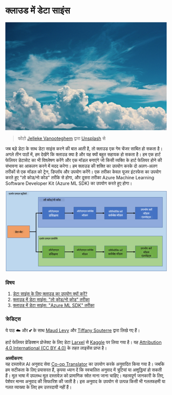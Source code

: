 <!--
CO_OP_TRANSLATOR_METADATA:
{
  "original_hash": "8dfe141a0f46f7d253e07f74913c7f44",
  "translation_date": "2025-08-24T21:53:03+00:00",
  "source_file": "5-Data-Science-In-Cloud/README.md",
  "language_code": "hi"
}
-->
# क्लाउड में डेटा साइंस

![cloud-picture](../../../translated_images/cloud-picture.f5526de3c6c6387b2d656ba94f019b3352e5e3854a78440e4fb00c93e2dea675.hi.jpg)

> फोटो [Jelleke Vanooteghem](https://unsplash.com/@ilumire) द्वारा [Unsplash](https://unsplash.com/s/photos/cloud?orientation=landscape) से

जब बड़े डेटा के साथ डेटा साइंस करने की बात आती है, तो क्लाउड एक गेम चेंजर साबित हो सकता है। अगले तीन पाठों में, हम देखेंगे कि क्लाउड क्या है और यह क्यों बहुत सहायक हो सकता है। हम एक हार्ट फेलियर डेटासेट का भी विश्लेषण करेंगे और एक मॉडल बनाएंगे जो किसी व्यक्ति के हार्ट फेलियर होने की संभावना का आकलन करने में मदद करेगा। हम क्लाउड की शक्ति का उपयोग करके दो अलग-अलग तरीकों से एक मॉडल को ट्रेन, डिप्लॉय और उपयोग करेंगे। एक तरीका केवल यूजर इंटरफेस का उपयोग करते हुए "लो कोड/नो कोड" तरीके से होगा, और दूसरा तरीका Azure Machine Learning Software Developer Kit (Azure ML SDK) का उपयोग करते हुए होगा।

![project-schema](../../../translated_images/project-schema.420e56d495624541eaecf2b737f138c86fb7d8162bb1c0bf8783c350872ffc4d.hi.png)

### विषय

1. [डेटा साइंस के लिए क्लाउड का उपयोग क्यों करें?](17-Introduction/README.md)  
2. [क्लाउड में डेटा साइंस: "लो कोड/नो कोड" तरीका](18-Low-Code/README.md)  
3. [क्लाउड में डेटा साइंस: "Azure ML SDK" तरीका](19-Azure/README.md)  

### क्रेडिट्स  
ये पाठ ☁️ और 💕 के साथ [Maud Levy](https://twitter.com/maudstweets) और [Tiffany Souterre](https://twitter.com/TiffanySouterre) द्वारा लिखे गए हैं।  

हार्ट फेलियर प्रेडिक्शन प्रोजेक्ट के लिए डेटा [Larxel](https://www.kaggle.com/andrewmvd) से [Kaggle](https://www.kaggle.com/andrewmvd/heart-failure-clinical-data) पर लिया गया है। यह [Attribution 4.0 International (CC BY 4.0)](https://creativecommons.org/licenses/by/4.0/) के तहत लाइसेंस प्राप्त है।  

**अस्वीकरण**:  
यह दस्तावेज़ AI अनुवाद सेवा [Co-op Translator](https://github.com/Azure/co-op-translator) का उपयोग करके अनुवादित किया गया है। जबकि हम सटीकता के लिए प्रयासरत हैं, कृपया ध्यान दें कि स्वचालित अनुवाद में त्रुटियां या अशुद्धियां हो सकती हैं। मूल भाषा में उपलब्ध मूल दस्तावेज़ को प्रामाणिक स्रोत माना जाना चाहिए। महत्वपूर्ण जानकारी के लिए, पेशेवर मानव अनुवाद की सिफारिश की जाती है। इस अनुवाद के उपयोग से उत्पन्न किसी भी गलतफहमी या गलत व्याख्या के लिए हम उत्तरदायी नहीं हैं।
